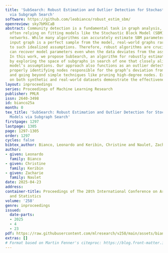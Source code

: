```yaml
---
title: 'SubSearch: Robust Estimation and Outlier Detection for Stochastic Block Models
  via Subgraph Search'
software: https://github.com/leobianco/robust_estim_sbm/
openreview: sky7bMXCaB
abstract: Community detection is a fundamental task in graph analysis, with methods
  often relying on fitting models like the Stochastic Block Model (SBM) to observed
  networks. While many algorithms can accurately estimate SBM parameters when the
  input graph is a perfect sample from the model, real-world graphs rarely conform
  to such idealized assumptions. Therefore, robust algorithms are crucial—ones that
  can recover model parameters even when the data deviates from the assumed distribution.
  In this work, we propose SubSearch, an algorithm for robustly estimating SBM parameters
  by exploring the space of subgraphs in search of one that closely aligns with the
  model’s assumptions. Our approach also functions as an outlier detection method,
  properly identifying nodes responsible for the graph’s deviation from the model
  and going beyond simple techniques like pruning high-degree nodes. Extensive experiments
  on both synthetic and real-world datasets demonstrate the effectiveness of our method.
layout: inproceedings
series: Proceedings of Machine Learning Research
publisher: PMLR
issn: 2640-3498
id: bianco25a
month: 0
tex_title: 'SubSearch: Robust Estimation and Outlier Detection for Stochastic Block
  Models via Subgraph Search'
firstpage: 1297
lastpage: 1305
page: 1297-1305
order: 1297
cycles: false
bibtex_author: Bianco, Leonardo and Keribin, Christine and Naulet, Zacharie
author:
- given: Leonardo
  family: Bianco
- given: Christine
  family: Keribin
- given: Zacharie
  family: Naulet
date: 2025-04-23
address:
container-title: Proceedings of The 28th International Conference on Artificial Intelligence
  and Statistics
volume: '258'
genre: inproceedings
issued:
  date-parts:
  - 2025
  - 4
  - 23
pdf: https://raw.githubusercontent.com/mlresearch/v258/main/assets/bianco25a/bianco25a.pdf
extras: []
# Format based on Martin Fenner's citeproc: https://blog.front-matter.io/posts/citeproc-yaml-for-bibliographies/
---
```

